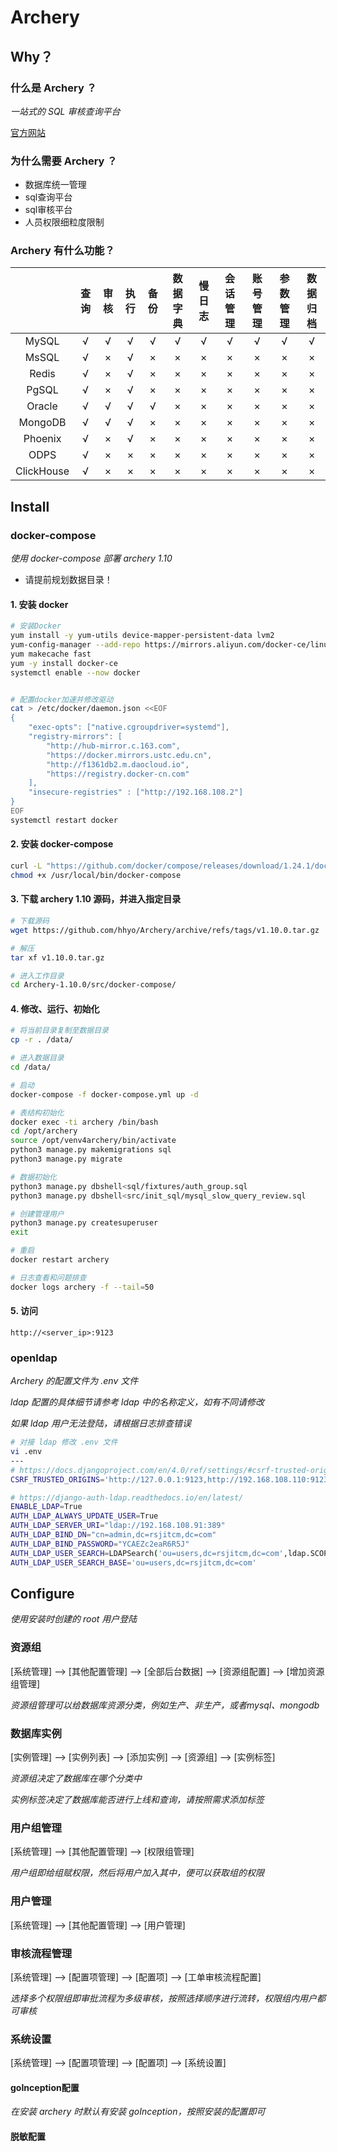 # Archery

## Why？

### 什么是 Archery ？

*一站式的 SQL 审核查询平台*

[官方网站](https://archerydms.com/)

### 为什么需要 Archery ？

- 数据库统一管理
- sql查询平台
- sql审核平台
- 人员权限细粒度限制

### Archery 有什么功能？

|            | 查询 | 审核 | 执行 | 备份 | 数据字典 | 慢日志 | 会话管理 | 账号管理 | 参数管理 | 数据归档 |
| :--------: | :--: | :--: | :--: | :--: | :------: | :----: | :------: | :------: | :------: | :------: |
|   MySQL    |  √   |  √   |  √   |  √   |    √     |   √    |    √     |    √     |    √     |    √     |
|   MsSQL    |  √   |  ×   |  √   |  ×   |    ×     |   ×    |    ×     |    ×     |    ×     |    ×     |
|   Redis    |  √   |  ×   |  √   |  ×   |    ×     |   ×    |    ×     |    ×     |    ×     |    ×     |
|   PgSQL    |  √   |  ×   |  √   |  ×   |    ×     |   ×    |    ×     |    ×     |    ×     |    ×     |
|   Oracle   |  √   |  √   |  √   |  √   |    ×     |   ×    |    ×     |    ×     |    ×     |    ×     |
|  MongoDB   |  √   |  √   |  √   |  ×   |    ×     |   ×    |    ×     |    ×     |    ×     |    ×     |
|  Phoenix   |  √   |  ×   |  √   |  ×   |    ×     |   ×    |    ×     |    ×     |    ×     |    ×     |
|    ODPS    |  √   |  ×   |  ×   |  ×   |    ×     |   ×    |    ×     |    ×     |    ×     |    ×     |
| ClickHouse |  √   |  ×   |  ×   |  ×   |    ×     |   ×    |    ×     |    ×     |    ×     |    ×     |

## Install

### docker-compose

*使用 docker-compose 部署 archery 1.10*

- 请提前规划数据目录！

#### 1. 安装 docker

```bash
# 安装Docker
yum install -y yum-utils device-mapper-persistent-data lvm2
yum-config-manager --add-repo https://mirrors.aliyun.com/docker-ce/linux/centos/docker-ce.repo
yum makecache fast
yum -y install docker-ce
systemctl enable --now docker


# 配置docker加速并修改驱动
cat > /etc/docker/daemon.json <<EOF
{
    "exec-opts": ["native.cgroupdriver=systemd"],
    "registry-mirrors": [
        "http://hub-mirror.c.163.com",
        "https://docker.mirrors.ustc.edu.cn",
        "http://f1361db2.m.daocloud.io",
        "https://registry.docker-cn.com"
    ],
	"insecure-registries" : ["http://192.168.108.2"]
}
EOF
systemctl restart docker
```

#### 2. 安装 docker-compose

```bash
curl -L "https://github.com/docker/compose/releases/download/1.24.1/docker-compose-$(uname -s)-$(uname -m)" -o /usr/local/bin/docker-compose
chmod +x /usr/local/bin/docker-compose
```

#### 3. 下载 archery 1.10 源码，并进入指定目录

```bash
# 下载源码
wget https://github.com/hhyo/Archery/archive/refs/tags/v1.10.0.tar.gz

# 解压
tar xf v1.10.0.tar.gz

# 进入工作目录
cd Archery-1.10.0/src/docker-compose/
```

#### 4. 修改、运行、初始化

```bash
# 将当前目录复制至数据目录
cp -r . /data/

# 进入数据目录
cd /data/

# 启动
docker-compose -f docker-compose.yml up -d

# 表结构初始化
docker exec -ti archery /bin/bash
cd /opt/archery
source /opt/venv4archery/bin/activate
python3 manage.py makemigrations sql  
python3 manage.py migrate 

# 数据初始化
python3 manage.py dbshell<sql/fixtures/auth_group.sql
python3 manage.py dbshell<src/init_sql/mysql_slow_query_review.sql

# 创建管理用户
python3 manage.py createsuperuser
exit

# 重启
docker restart archery

# 日志查看和问题排查
docker logs archery -f --tail=50

```

#### 5. 访问

`http://<server_ip>:9123`

### openldap

*Archery 的配置文件为 .env 文件*

*ldap 配置的具体细节请参考 ldap 中的名称定义，如有不同请修改*

*如果 ldap 用户无法登陆，请根据日志排查错误*

```bash
# 对接 ldap 修改 .env 文件
vi .env
---
# https://docs.djangoproject.com/en/4.0/ref/settings/#csrf-trusted-origins
CSRF_TRUSTED_ORIGINS='http://127.0.0.1:9123,http://192.168.108.110:9123,ldap://192.168.108.91:389'

# https://django-auth-ldap.readthedocs.io/en/latest/
ENABLE_LDAP=True
AUTH_LDAP_ALWAYS_UPDATE_USER=True
AUTH_LDAP_SERVER_URI="ldap://192.168.108.91:389"
AUTH_LDAP_BIND_DN="cn=admin,dc=rsjitcm,dc=com"
AUTH_LDAP_BIND_PASSWORD="YCAEZc2eaR6R5J"
AUTH_LDAP_USER_SEARCH=LDAPSearch('ou=users,dc=rsjitcm,dc=com',ldap.SCOPE_SUBTREE,'(uid=%(user)s)',)
AUTH_LDAP_USER_SEARCH_BASE='ou=users,dc=rsjitcm,dc=com'
```

## Configure

*使用安装时创建的 root 用户登陆*

### 资源组

[系统管理] --> [其他配置管理] --> [全部后台数据] --> [资源组配置] --> [增加资源组管理]

*资源组管理可以给数据库资源分类，例如生产、非生产，或者mysql、mongodb*

### 数据库实例

[实例管理] --> [实例列表] --> [添加实例] --> [资源组] --> [实例标签]

*资源组决定了数据库在哪个分类中*

*实例标签决定了数据库能否进行上线和查询，请按照需求添加标签*

### 用户组管理

[系统管理] --> [其他配置管理] --> [权限组管理]

*用户组即给组赋权限，然后将用户加入其中，便可以获取组的权限*

### 用户管理

[系统管理] --> [其他配置管理] --> [用户管理]

### 审核流程管理

[系统管理] --> [配置项管理] --> [配置项] --> [工单审核流程配置]

*选择多个权限组即审批流程为多级审核，按照选择顺序进行流转，权限组内用户都可审核*

### 系统设置

[系统管理] --> [配置项管理] --> [配置项] --> [系统设置] 

#### goInception配置

*在安装 archery 时默认有安装 goInception，按照安装的配置即可*

#### 脱敏配置
